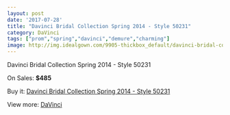 ```yaml
---
layout: post
date: '2017-07-28'
title: "Davinci Bridal Collection Spring 2014 - Style 50231"
category: DaVinci
tags: ["prom","spring","davinci","demure","charming"]
image: http://img.idealgown.com/9905-thickbox_default/davinci-bridal-collection-spring-2014-style-50231.jpg
---
```

Davinci Bridal Collection Spring 2014 - Style 50231

On Sales: **$485**
<a href="https://www.idealgown.com/en/davinci/4094-davinci-bridal-collection-spring-2014-style-50231.html"><amp-img layout="responsive" width="600" height="600" src="//img.idealgown.com/9905-thickbox_default/davinci-bridal-collection-spring-2014-style-50231.jpg" alt="Davinci Bridal Collection Spring 2014 - Style 50231 0" /></a>
<a href="https://www.idealgown.com/en/davinci/4094-davinci-bridal-collection-spring-2014-style-50231.html"><amp-img layout="responsive" width="600" height="600" src="//img.idealgown.com/9907-thickbox_default/davinci-bridal-collection-spring-2014-style-50231.jpg" alt="Davinci Bridal Collection Spring 2014 - Style 50231 1" /></a>
<a href="https://www.idealgown.com/en/davinci/4094-davinci-bridal-collection-spring-2014-style-50231.html"><amp-img layout="responsive" width="600" height="600" src="//img.idealgown.com/9906-thickbox_default/davinci-bridal-collection-spring-2014-style-50231.jpg" alt="Davinci Bridal Collection Spring 2014 - Style 50231 2" /></a>

Buy it: [Davinci Bridal Collection Spring 2014 - Style 50231](https://www.idealgown.com/en/davinci/4094-davinci-bridal-collection-spring-2014-style-50231.html "Davinci Bridal Collection Spring 2014 - Style 50231")

View more: [DaVinci](https://www.idealgown.com/en/48-davinci "DaVinci")